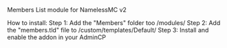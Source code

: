 Members List module for NamelessMC v2

How to install:
Step 1: Add the "Members" folder too /modules/
Step 2: Add the "members.tld" file to /custom/templates/Default/
Step 3: Install and enable the addon in your AdminCP
